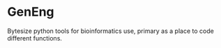 # GenEng
 Bytesize python tools for bioinformatics use, primary as a place to code different functions. 

